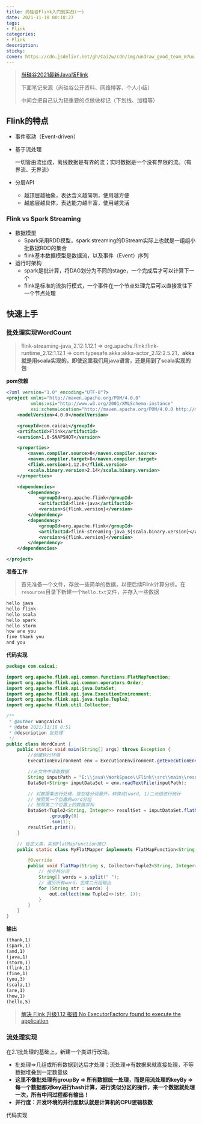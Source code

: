 ```yaml
---
title: 尚硅谷Flink入门到实战(一)
date: 2021-11-18 00:18:27
tags:
- Flink
categories:
- Flink
description:
sticky:
cover: https://cdn.jsdelivr.net/gh/Cai2w/cdn/img/undraw_good_team_m7uu.png
---
```


> [尚硅谷2021最新Java版Flink](https://www.bilibili.com/video/BV1qy4y1q728)
>
> 下面笔记来源（尚硅谷公开资料、网络博客、个人小结）
>
> 中间会把自己认为较重要的点做做标记（下划线、加粗等）

## Flink的特点

- 事件驱动（Event-driven）

- 基于流处理

  一切皆由流组成，离线数据是有界的流；实时数据是一个没有界限的流。（有界流、无界流）

- 分层API

  - 越顶层越抽象，表达含义越简明，使用越方便
  - 越底层越具体，表达能力越丰富，使用越灵活

### Flink vs Spark Streaming

- 数据模型
  - Spark采用RDD模型，spark streaming的DStream实际上也就是一组组小批数据RDD的集合
  - flink基本数据模型是数据流，以及事件（Event）序列
- 运行时架构
  - spark是批计算，将DAG划分为不同的stage，一个完成后才可以计算下一个
  - flink是标准的流执行模式，一个事件在一个节点处理完后可以直接发往下一个节点处理

## 快速上手

### 批处理实现WordCount

> flink-streaming-java_2.12:1.12.1 => org.apache.flink:flink-runtime_2.12:1.12.1 => com.typesafe.akka:akka-actor_2.12:2.5.21，**akka就是用scala实现的。即使这里我们用java语言，还是用到了scala实现的包**

**pom依赖**

```xml
<?xml version="1.0" encoding="UTF-8"?>
<project xmlns="http://maven.apache.org/POM/4.0.0"
         xmlns:xsi="http://www.w3.org/2001/XMLSchema-instance"
         xsi:schemaLocation="http://maven.apache.org/POM/4.0.0 http://maven.apache.org/xsd/maven-4.0.0.xsd">
    <modelVersion>4.0.0</modelVersion>

    <groupId>com.caicai</groupId>
    <artifactId>Flink</artifactId>
    <version>1.0-SNAPSHOT</version>

    <properties>
        <maven.compiler.source>8</maven.compiler.source>
        <maven.compiler.target>8</maven.compiler.target>
        <flink.version>1.12.0</flink.version>
        <scala.binary.version>2.14</scala.binary.version>
    </properties>

    <dependencies>
        <dependency>
            <groupId>org.apache.flink</groupId>
            <artifactId>flink-java</artifactId>
            <version>${flink.version}</version>
        </dependency>
        <dependency>
            <groupId>org.apache.flink</groupId>
            <artifactId>flink-streaming-java_${scala.binary.version}</artifactId>
            <version>${flink.version}</version>
        </dependency>
    </dependencies>

</project>
```

**准备工作**

> 首先准备一个文件，存放一些简单的数据，以便后续Flink计算分析。在`resources`目录下新建一个`hello.txt`文件，并存入一些数据

```txt
hello java
hello flink
hello scala
hello spark
hello storm
how are you
fine thank you
and you
```

**代码实现**

```java
package com.caicai;

import org.apache.flink.api.common.functions.FlatMapFunction;
import org.apache.flink.api.common.operators.Order;
import org.apache.flink.api.java.DataSet;
import org.apache.flink.api.java.ExecutionEnvironment;
import org.apache.flink.api.java.tuple.Tuple2;
import org.apache.flink.util.Collector;

/**
 * @author wangcaicai
 * @date 2021/11/18 0:51
 * @description 批处理
 */
public class WordCount {
    public static void main(String[] args) throws Exception {
        //创建执行环境
        ExecutionEnvironment env = ExecutionEnvironment.getExecutionEnvironment();

        //从文件中读取数据
        String inputPath = "E:\\java\\WorkSpace\\Flink\\src\\main\\resources\\hello.txt";
        DataSet<String> inputDataSet = env.readTextFile(inputPath);

        // 对数据集进行处理，按空格分词展开，转换成(word, 1)二元组进行统计
        // 按照第一个位置的word分组
        // 按照第二个位置上的数据求和
        DataSet<Tuple2<String, Integer>> resultSet = inputDataSet.flatMap(new MyFlatMapper())
                .groupBy(0)
                .sum(1);
        resultSet.print();
    }

    // 自定义类，实现FlatMapFunction接口
    public static class MyFlatMapper implements FlatMapFunction<String, Tuple2<String, Integer>> {

        @Override
        public void flatMap(String s, Collector<Tuple2<String, Integer>> out) throws Exception {
            // 按空格分词
            String[] words = s.split(" ");
            // 遍历所有word，包成二元组输出
            for (String str : words) {
                out.collect(new Tuple2<>(str, 1));
            }
        }
    }
}
```

**输出**

```txt
(thank,1)
(spark,1)
(and,1)
(java,1)
(storm,1)
(flink,1)
(fine,1)
(you,3)
(scala,1)
(are,1)
(how,1)
(hello,5)
```

> [解决 Flink 升级1.12 报错 No ExecutorFactory found to execute the application](https://blog.csdn.net/qq_41398614/article/details/107553604)

### 流处理实现

在2.1批处理的基础上，新建一个类进行改动。

- 批处理=>几组或所有数据到达后才处理；流处理=>有数据来就直接处理，不等数据堆叠到一定数量级
- **这里不像批处理有groupBy => 所有数据统一处理，而是用流处理的keyBy => 每一个数据都对key进行hash计算，进行类似分区的操作，来一个数据就处理一次，所有中间过程都有输出！**
- **并行度：开发环境的并行度默认就是计算机的CPU逻辑核数**

代码实现

```

```

